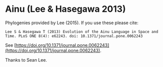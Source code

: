 
# Ainu (Lee & Hasegawa 2013)

Phylogenies provided by Lee (2015). If you use these please cite:

```
Lee S & Hasegawa T (2013) Evolution of the Ainu Language in Space and Time. PLoS ONE 8(4): e62243. doi: 10.1371/journal.pone.0062243
```

See  [https://doi.org/10.1371/journal.pone.0062243](https://doi.org/10.1371/journal.pone.0062243).

Thanks to Sean Lee.
